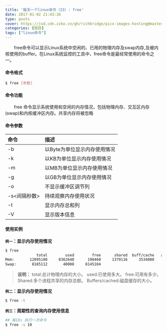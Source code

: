 ```yaml
---
title: '每天一个linux命令（33）: free'
date: 2017-01-02 21:43:26
type: posts
cover: https://jsd.cdn.zzko.cn/gh/richbridge/picx-images-hosting@master/thumbnail/CPA-审计.jpg
categories: [程技]
tags: ["linux命令"]
---
```

　　free命令可以显示Linux系统中空闲的、已用的物理内存及swap内存,及被内核使用的buffer。在Linux系统监控的工具中，free命令是最经常使用的命令之一。
<!--more -->
#### 命令格式
```bash
$ free [参数]
```
#### 命令功能
　　free 命令显示系统使用和空闲的内存情况，包括物理内存、交互区内存(swap)和内核缓冲区内存。共享内存将被忽略
<!--more -->
#### 命令参数
| 命令 | 描述     |
| :------------- | :------------- |
| -b | 以Byte为单位显示内存使用情况  |
| -k | 以KB为单位显示内存使用情况 |
| -m | 以MB为单位显示内存使用情况 |
| -g | 以GB为单位显示内存使用情况 |
| -o | 不显示缓冲区调节列 |
| -s<间隔秒数> | 持续观察内存使用状况 |
| -t  | 显示内存总和列 |
| -V | 显示版本信息 |
#### 使用实例
**`例一`：显示内存使用情况**
```bash
$ free
              total        used        free      shared  buff/cache   available
Mem:       12095180     8362640      198460     1379116     3534080     2100004
Swap:       8185112       40008     8145104
```
>**说明：**
total:总计物理内存的大小。
used:已使用多大。
free:可用有多少。
Shared:多个进程共享的内存总额。
Buffers/cached:磁盘缓存的大小。

**`例二`：显示内存使用情况**
```bash
$ free -t
```
**`例三`：周期性的查询内存使用信息**
```bash
## 每10s 执行一次命令
$ free -s 10
```
